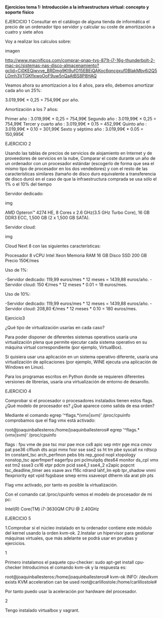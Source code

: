 **Ejercicios tema 1: Introducción a la infraestructura virtual: concepto y soporte físico**

EJERCICIO 1
Consultar en el catálogo de alguna tienda de informática el precio de un ordenador tipo servidor y calcular su coste de amortización a cuatro y siete años

Voy a realizar los calculos sobre: 

imagen

http://www.macnificos.com/comprar-qnap-tvs-871t-i7-16g-thunderbolt-2-mac-pc/sistemas-nas-disco-almacenamiento?gclid=Cj0KEQjwvve_BRDmg9Kt9ufO15EBEiQAKoc6qncgxuf0BIakMbv6i2Q5LOmh3VTGKflxwoOoF9uw5nQaAtBS8P8HAQ

Veamos ahora su amortizacion a los 4 años, para ello, debemos amortizar cada año un 25%:

3.019,99€ × 0,25 = 754,99€ por año.

Amortización a los 7 años: 

Primer año : 3.019,99€ × 0,25 = 754,99€
Segundo año : 3.019,99€ × 0,25 = 754,99€
Tercer y cuarto año : 3.019,99€ * 0.15 = 452,99€
Quinto año : 3.019,99€ * 0.10 = 301,99€
Sexto y séptimo año : 3.019,99€ * 0.05 = 150,995€


EJERCICIO 2

Usando las tablas de precios de servicios de alojamiento en Internet y de 
proveedores de servicios en la nube, Comparar el coste durante un año de un 
ordenador con un procesador estándar (escogerlo de forma que sea el mismo tipo 
de procesador en los dos vendedores) y con el resto de las características 
similares (tamaño de disco duro equivalente a transferencia de disco duro)
 en el caso de que la infraestructura comprada se usa sólo el 1% o el 10% del
 tiempo

Servidor dedicado: 

img 

AMD Opteron™ 4274 HE, 
8 Cores x 2.6 GHz(3.5 GHz Turbo Core), 
16 GB DDR3 ECC, 
1,500 GB (2 x 1,500 GB SATA).

Servidor cloud:


img

Cloud Next 8 con las siguientes características:

Procesador 8 vCPU Intel Xeon
Memoria RAM 16 GB
Disco SSD 200 GB
Precio 150€/mes

Uso de 1%:

-Servidor dedicado: 119,99 euros/mes * 12 meses = 1439,88 euros/año. 
-Servidor cloud: 150 €/mes * 12 meses * 0.01 = 18 euros/mes.

Uso de 10%:

-Servidor dedicado: 119,99 euros/mes * 12 meses = 1439,88 euros/año.
 -Servidor cloud: 208,80 €/mes * 12 meses * 0.10 = 180 euros/mes.


Ejercicio3

 ¿Qué tipo de virtualización usarías en cada caso? 


Para poder disponer de diferentes sistemas operativos usaría una virtualización plena que permite ejecutar cada sistema operativo en su máquina virtual correspondiente (por ejemplo, VirtualBox).

Si quisiera usar una aplicación en un sistema operativo diferente, usaría una virtualización de aplicaciones (por ejemplo, WINE ejecuta una aplicación de Windows en Linux).

Para los programas escritos en Python donde se requieren diferentes 
versiones de librerías, usaría una virtualización de entorno de desarollo.


EJERCICIO 4

Comprobar si el procesador o procesadores instalados tienen estos flags. 
¿Qué modelo de procesador es? ¿Qué aparece como salida de esa orden?

Mediante el comando egrep '^flags.*(vmx|svm)' /proc/cpuinfo comprobamos que el flag vmx está activado:

root@joaquinballesteros:/home/joaquinballesteros# egrep '^flags.*(vmx|svm)' /proc/cpuinfo

flags : fpu vme de pse tsc msr pae mce cx8 apic sep mtrr pge mca cmov pat pse36 
clflush dts acpi mmx fxsr sse sse2 ss ht tm pbe syscall nx rdtscp lm 
constant_tsc arch_perfmon pebs bts rep_good nopl xtopology nonstop_tsc aperfmperf 
eagerfpu pni pclmulqdq dtes64 monitor ds_cpl vmx est tm2 ssse3 cx16 xtpr pdcm pcid
 sse4_1 sse4_2 x2apic popcnt tsc_deadline_timer aes xsave avx f16c rdrand lahf_lm epb
 tpr_shadow vnmi flexpriority ept vpid fsgsbase smep erms xsaveopt dtherm ida arat pln pts

Flag vmx activado, por tanto es posible la virtualización.

Con el comando cat /proc/cpuinfo vemos el modelo de procesador de mi pc:

Intel(R) Core(TM) i7-3630QM CPU @ 2.40GHz


EJERCICIO 5

1.Comprobar si el núcleo instalado en tu ordenador contiene este módulo del kernel usando la orden kvm-ok. 2.Instalar un hipervisor para gestionar máquinas virtuales, que más adelante se podrá usar en pruebas y ejercicios.

1

Primero instalamos el paquete cpu-checker: sudo apt-get install cpu-checker Introducimos el comando kvm-ok y la respuesta es:

root@joaquinballesteros:/home/joaquinballesteros# kvm-ok INFO: /dev/kvm exists KVM acceleration can be used root@carlillostole:/home/carlillostole#

Por tanto puedo usar la aceleración por hardware del procesador.

2

Tengo instalado virtualbox y vagrant.
